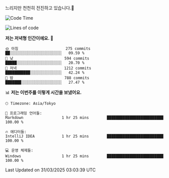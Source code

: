 느리지만 천천히 전진하고 있습니다.🐢

<!--START_SECTION:waka-->
![Code Time](http://img.shields.io/badge/Code%20Time-1%2C547%20hrs%2046%20mins-blue)

![Lines of code](https://img.shields.io/badge/%EC%A0%80%EB%8A%94%20%EC%97%AC%ED%83%9C%EA%B9%8C%EC%A7%80%20-916.3%20thousand%20%EC%A4%84%EC%9D%98%20%EC%BD%94%EB%93%9C%EB%A5%BC%20%EC%9E%91%EC%84%B1%ED%96%88%EC%96%B4%EC%9A%94.-blue)

**저는 저녁형 인간이에요. 🦉** 

```text
🌞 아침                     275 commits         ██░░░░░░░░░░░░░░░░░░░░░░░   09.59 % 
🌆 낮　                     594 commits         █████░░░░░░░░░░░░░░░░░░░░   20.70 % 
🌃 저녁                     1212 commits        ███████████░░░░░░░░░░░░░░   42.24 % 
🌙 밤　                     788 commits         ███████░░░░░░░░░░░░░░░░░░   27.47 % 
```


📊 **저는 이번주를 이렇게 시간을 보냈어요.** 

```text
🕑︎ Timezone: Asia/Tokyo

💬 프로그래밍 언어들: 
Markdown                 1 hr 25 mins        █████████████████████████   100.00 % 

🔥 에디터들: 
IntelliJ IDEA            1 hr 25 mins        █████████████████████████   100.00 % 

💻 운영 체제들: 
Windows                  1 hr 25 mins        █████████████████████████   100.00 % 
```


 Last Updated on 31/03/2025 03:03:39 UTC
<!--END_SECTION:waka-->
